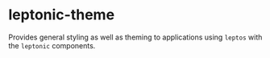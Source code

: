 # leptonic-theme

Provides general styling as well as theming to applications using `leptos` with the `leptonic` components.
